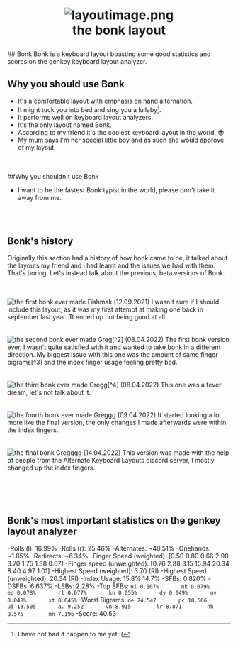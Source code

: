
<h1><p align="center">

  
  <img src="https://cdn.discordapp.com/attachments/465932114089607169/964123362542624788/bonklayout.png" alt="layoutimage.png">
  <br>
the bonk layout
  
</p></h1>
## Bonk
Bonk is a keyboard layout boasting some good statistics and scores on the genkey keyboard layout analyzer.


## Why you should use Bonk
- It's a comfortable layout with emphasis on hand alternation.
- It might tuck you into bed and sing you a lullaby[^1].
- It performs well on keyboard layout analyzers.
- It's the only layout named Bonk.
- According to my friend it's the coolest keyboard layout in the world. :sunglasses:
- My mum says I'm her special little boy and as such she would approve of my layout.

<br><br>
##Why you shouldn't use Bonk
- I want to be the fastest Bonk typist in the world, please don't take it away from me.





<br><br>
## Bonk's history

Originally this section had a history of how bonk came to be, it talked about the layouts my friend and i had learnt and the issues we had with them. That's boring. Let's instead talk about the previous, beta versions of Bonk.
  <br><br><br>



<img src="https://cdn.discordapp.com/attachments/465932114089607169/964144699394908200/unknown.png" alt="the first bonk ever made">
Fishmak (12.09.2021)
I wasn't sure if I should include this layout, as it was my first attempt at making one back in september last year. Tt ended up not being good at all.
<br><br><br>



<img src="https://cdn.discordapp.com/attachments/465932114089607169/964148507369955358/bonk2.png" alt="the second bonk ever made">
Greg[^2] (08.04.2022)
The first bonk version ever, I wasn't quite satisfied with it and wanted to take bonk in a different direction. My biggest issue with this one was the amount of same finger bigrams[^3] and the index finger usage feeling pretty bad.
<br><br><br>



<img src="https://cdn.discordapp.com/attachments/465932114089607169/964151643492982784/bonk3.png" alt="the third bonk ever made">
Gregg[^4] (08.04.2022)
This one was a fever dream, let's not talk about it.
<br><br><br>



<img src="https://cdn.discordapp.com/attachments/465932114089607169/964153049088147456/bonk4.png" alt="the fourth bonk ever made">
Greggg (09.04.2022)
It started looking a lot more like the final version, the only changes I made afterwards were within the index fingers.
<br><br><br>



<img src="https://cdn.discordapp.com/attachments/465932114089607169/964156083881013349/bonk5.png" alt="the final bonk">
Gregggg (14.04.2022)
This version was made with the help of people from the Alternate Keyboard Layouts discord server, I mostly changed up the index fingers.
<br><br><br><br><br>

## Bonk's most important statistics on the genkey layout analyzer
-Rolls (l): 16.99%
-Rolls (r): 25.46%
-Alternates: ~40.51%
-Onehands: ~1.85%
-Redirects: ~6.34%
-Finger Speed (weighted): [0.50 0.80 0.66 2.90 3.70 1.75 1.38 0.67]
-Finger speed (unweighted): [0.76 2.88 3.15 15.94 20.34 8.40 4.97 1.01]
-Highest Speed (weighted): 3.70 (RI)
-Highest Speed (unweighted): 20.34 (RI)
-Index Usage: 15.8% 14.7%
-SFBs: 0.820%
-DSFBs: 6.637%
-LSBs: 2.28%
-Top SFBs:
`ui 0.107%       nk 0.079%       eo 0.078%       rl 0.077%       kn 0.055%       dy 0.049%       nv 0.048%       xt 0.045%`
-Worst Bigrams:
`oe 24.547       pc 18.566       ui 13.505       a. 9.252       vn 8.915        lr 8.871        nh 8.575        mn 7.196`
-Score: 40.53

[^1]: I have not had it happen to me yet :(
[^2]: Bonk's beta name was greg
[^3]: Pressing two keys in a row with the same finger
[^4]: To distinguish between the beta versions i kept adding one more g to every version of greg

